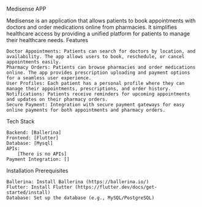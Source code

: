 Medisense APP

Medisense is an application that allows patients to book appointments with doctors and order medications online from pharmacies. It simplifies healthcare access by providing a unified platform for patients to manage their healthcare needs.
Features

    Doctor Appointments: Patients can search for doctors by location, and availability. The app allows users to book, reschedule, or cancel appointments easily.
    Pharmacy Orders: Patients can browse pharmacies and order medications online. The app provides prescription uploading and payment options for a seamless user experience.
    User Profiles: Each patient has a personal profile where they can manage their appointments, prescriptions, and order history.
    Notifications: Patients receive reminders for upcoming appointments and updates on their pharmacy orders.
    Secure Payment: Integration with secure payment gateways for easy online payments for both appointments and pharmacy orders.

Tech Stack

    Backend: [Ballerina]
    Frontend: [Flutter]
    Database: [Mysql]
    APIs:
        [There is no APIs]
    Payment Integration: []

Installation
Prerequisites

    Ballerina: Install Ballerina (https://ballerina.io/)
    Flutter: Install Flutter (https://flutter.dev/docs/get-started/install)
    Database: Set up the database (e.g., MySQL/PostgreSQL)
